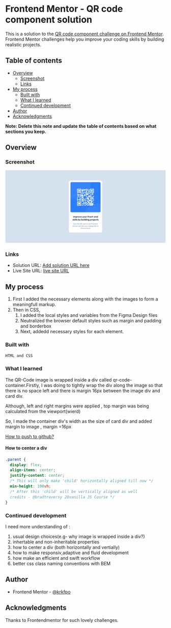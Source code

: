 # Frontend Mentor - QR code component solution

This is a solution to the [QR code component challenge on Frontend Mentor](https://www.frontendmentor.io/challenges/qr-code-component-iux_sIO_H). Frontend Mentor challenges help you improve your coding skills by building realistic projects.

## Table of contents

- [Overview](#overview)
  - [Screenshot](#screenshot)
  - [Links](#links)
- [My process](#my-process)
  - [Built with](#built-with)
  - [What I learned](#what-i-learned)
  - [Continued development](#continued-development)
- [Author](#author)
- [Acknowledgments](#acknowledgments)

**Note: Delete this note and update the table of contents based on what sections you keep.**

## Overview

### Screenshot

![](./images/Frontend%20Mentor%20_%20QR%20code%20component.png)

### Links

- Solution URL: [Add solution URL here](https://www.frontendmentor.io/solutions/qr-code-component-O-QnIQRt4d)
- Live Site URL: [live site URL](https://main--qrcodefrontendmentorchallenge.netlify.app/)

## My process

1.  First I added the necessary elements along with the images to form a meaningfull markup.
1.  Then in CSS,
    1.  I added the local styles and variables from the Figma Design files
    1.  Neutralized the browser default styles such as margin and padding and borderbox
    1.  Next, addedd necessary styles for each element.

### Built with

    HTML and CSS

### What I learned

The QR-Code image is wrapped inside a div called qr-code-container.Firstly, I was doing to tightly wrap the div along the image so that there is no space left and there is margin 16px between the image div and card div.

Although, left and right margins were applied , top margin was being calculated from the viewport(wierd)

So, I made the container div's width as the size of card div and added margin to image , margin =16px

[How to push to github?](https://gist.github.com/sharbel93/ebcf0b18782573f4d95f80caa3c84acb)

#### How to center a div

```css
.parent {
  display: flex;
  align-items: center;
  justify-content: center;
  /* This will only make 'child' horizontally aligned till now */
  min-height: 100vh;
  /* After this 'child' will be vertically aligned as well
  credits - @bradtraversy 20vanilla JS Course */
}
```

### Continued development

I need more understanding of :

1.  usual design choices(e.g- why image is wrapped inside a div?)
1.  inhertable and non-inheritable properties
1.  how to center a div (both horizontally and vertially)
1.  how to make responsiv,adaptive and fluid development
1.  how make an efficient and swift workflow
1.  better css class naming conventions with BEM

## Author

- Frontend Mentor - [@krkfpo](https://www.frontendmentor.io/profile/krkfpo)

## Acknowledgments

Thanks to Frontendmentor for such lovely challenges.

